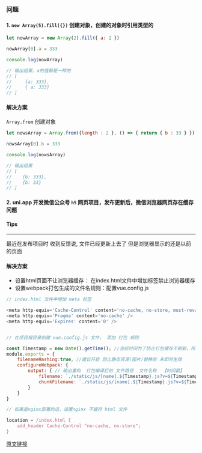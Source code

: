### 问题

#### 1. `new Array(5).fill({})` 创建对象，创建的对象时引用类型的

``` js
let nowArray = new Array(2).fill({ a: 2 })

nowArray[0].a = 333

console.log(nowArray)

// 输出结果，a的值都是一样的
// [
//     {a: 333},
//     { a: 333}
// ]
```
#### 解决方案

 `Array.from` 创建对象

``` js
let nowsArray = Array.from({length : 2 }, () => { return { b : 33 } })

nowsArray[0].b = 333

console.log(nowsArray)

// 输出结果
// [
//    {b: 333},
//    {b: 33}
// ]

```

#### 2. uni.app 开发微信公众号 `h5` 网页项目，发布更新后，微信浏览器网页存在缓存问题

#### Tips

------------------------------------------------------------------------------

最近在发布项目时 收到反馈说, 文件已经更新上去了 但是浏览器显示的还是以前的页面

#### 解决方案

* 设置html页面不让浏览器缓存： 在index.html文件中增加标签禁止浏览器缓存
* 设置webpack打包生成的文件名规则：配置vue.config.js

``` js
// index.html 文件中增加 meta 标签

<meta http-equiv='Cache-Control' content='no-cache, no-store, must-revalidate' />
<meta http-equiv='Pragma' content='no-cache' />
<meta http-equiv='Expires' content='0' />


// 在项目根目录创建 vue.config.js 文件， 添加 打包 规则

const Timestamp = new Date().getTime(); //当前时间为了防止打包缓存不刷新，所以给每个js文件都加一个时间戳
module.exports = {
    filenameHashing:true, //建议开启 防止静态资源(图片)替换后 未即时生效
    configureWebpack: {
        output: { // 输出重构  打包编译后的 文件路径  文件名称  【时间戳】
            filename: `./static/js/[name].${Timestamp}.js?v=${Timestamp}`,
            chunkFilename: `./static/js/[name].${Timestamp}.js?v=${Timestamp}`
        }
    }
}

// 如果是nginx部署的话，设置nginx 不缓存 html 文件

location = /index.html {
    add_header Cache-Control "no-cache, no-store";
}

```
[原文链接](http://blog.bravetimes.cn/Detail?id=26&navId=0)